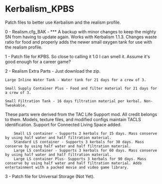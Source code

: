 # Kerbalism_KPBS
Patch files to better use Kerbalism and the realism profile.

0 - Realism.cfg_BAK - *** A backup with minor changes to keep the mighty SN from having to update again. Works with Kerbalism 1.1.3. Changes waste ratio for food and properly adds the newer small oxygen tank for use with the realism profile.

1 - Patch file for KPBS. So close to calling it 1.0 I can smell it. Assume it's good enough for a career game?

2 - Realism Extra Parts - Just download the zip.

    Large Inline Water Tank - Water tank for 21 days for a crew of 3.
  
    Small Supply Container Plus - Food and filter material for 21 days for a crew of 3.
  
    Small Filtration Tank - 16 days filtration material per kerbal. Non-Tweakable.
    
These parts were derived from the TAC Life Support mod. All credit belongs to them. Models, texture files, and modified configs maintain TACLS identification. Support for Connected Living Space added.

        Small LS container - Supports 2 kerbals for 15 days. Mass conserve by using half water and half filtration material.
        Standard LS container - Supports 3 kerbals for 30 days. Mass conserve by using half water and half filtration material.
        Large LS container - Supports 3 kerbals for 60 days. Mass conserve by using half water and half filtration material.
        Large LS container Plus- Supports 3 kerbals for 90 days. Mass conserve by using half water and half filtration material. Adds entertainment with a packed movie and video game library.
  

3 - Patch file for Universal Storage (Not Yet).

